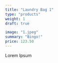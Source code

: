 ```yaml
---
title: "Laundry Bag 1"
type: "products"
weight: 1
draft: true

image: "1.jpeg"
summary: "Bingo!"
price: 123.50
---
```


Lorem Ipsum
